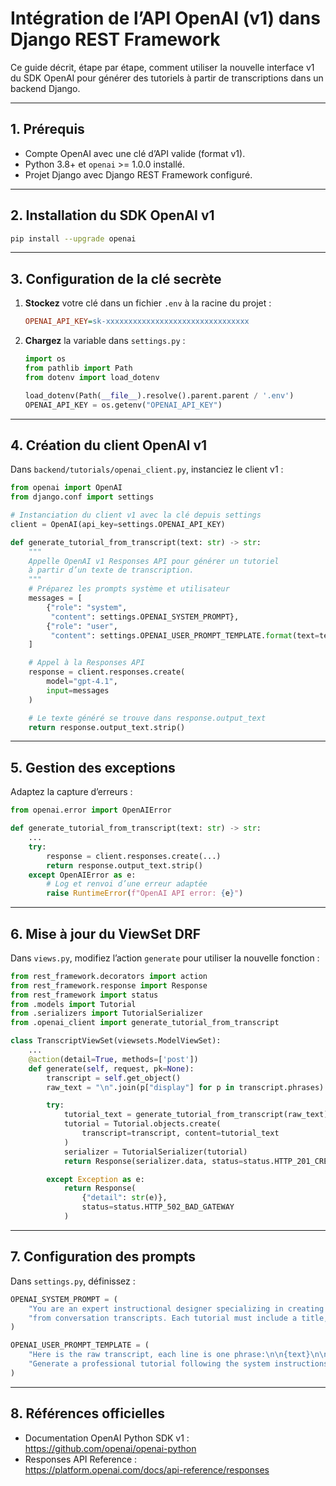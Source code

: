 # Intégration de l’API OpenAI (v1) dans Django REST Framework

Ce guide décrit, étape par étape, comment utiliser la nouvelle interface v1 du SDK OpenAI pour générer des tutoriels à partir de transcriptions dans un backend Django.

---

## 1. Prérequis

- Compte OpenAI avec une clé d’API valide (format v1).
- Python 3.8+ et `openai` >= 1.0.0 installé.
- Projet Django avec Django REST Framework configuré.

---

## 2. Installation du SDK OpenAI v1

```bash
pip install --upgrade openai
```

---

## 3. Configuration de la clé secrète

1. **Stockez** votre clé dans un fichier `.env` à la racine du projet :

   ```ini
   OPENAI_API_KEY=sk-xxxxxxxxxxxxxxxxxxxxxxxxxxxxxxxx
   ```

2. **Chargez** la variable dans `settings.py` :

   ```python
   import os
   from pathlib import Path
   from dotenv import load_dotenv

   load_dotenv(Path(__file__).resolve().parent.parent / '.env')
   OPENAI_API_KEY = os.getenv("OPENAI_API_KEY")
   ```

---

## 4. Création du client OpenAI v1

Dans `backend/tutorials/openai_client.py`, instanciez le client v1 :

```python
from openai import OpenAI
from django.conf import settings

# Instanciation du client v1 avec la clé depuis settings
client = OpenAI(api_key=settings.OPENAI_API_KEY)

def generate_tutorial_from_transcript(text: str) -> str:
    """
    Appelle OpenAI v1 Responses API pour générer un tutoriel
    à partir d’un texte de transcription.
    """
    # Préparez les prompts système et utilisateur
    messages = [
        {"role": "system",
         "content": settings.OPENAI_SYSTEM_PROMPT},
        {"role": "user",
         "content": settings.OPENAI_USER_PROMPT_TEMPLATE.format(text=text)},
    ]

    # Appel à la Responses API
    response = client.responses.create(
        model="gpt-4.1",
        input=messages
    )

    # Le texte généré se trouve dans response.output_text
    return response.output_text.strip()
```

---

## 5. Gestion des exceptions

Adaptez la capture d’erreurs :

```python
from openai.error import OpenAIError

def generate_tutorial_from_transcript(text: str) -> str:
    ...
    try:
        response = client.responses.create(...)
        return response.output_text.strip()
    except OpenAIError as e:
        # Log et renvoi d’une erreur adaptée
        raise RuntimeError(f"OpenAI API error: {e}")
```

---

## 6. Mise à jour du ViewSet DRF

Dans `views.py`, modifiez l’action `generate` pour utiliser la nouvelle fonction :

```python
from rest_framework.decorators import action
from rest_framework.response import Response
from rest_framework import status
from .models import Tutorial
from .serializers import TutorialSerializer
from .openai_client import generate_tutorial_from_transcript

class TranscriptViewSet(viewsets.ModelViewSet):
    ...
    @action(detail=True, methods=['post'])
    def generate(self, request, pk=None):
        transcript = self.get_object()
        raw_text = "\n".join(p["display"] for p in transcript.phrases)

        try:
            tutorial_text = generate_tutorial_from_transcript(raw_text)
            tutorial = Tutorial.objects.create(
                transcript=transcript, content=tutorial_text
            )
            serializer = TutorialSerializer(tutorial)
            return Response(serializer.data, status=status.HTTP_201_CREATED)

        except Exception as e:
            return Response(
                {"detail": str(e)},
                status=status.HTTP_502_BAD_GATEWAY
            )
```

---

## 7. Configuration des prompts

Dans `settings.py`, définissez :

```python
OPENAI_SYSTEM_PROMPT = (
    "You are an expert instructional designer specializing in creating professional, concise tutorials "
    "from conversation transcripts. Each tutorial must include a title, introduction, numbered steps, examples, and a summary."
)

OPENAI_USER_PROMPT_TEMPLATE = (
    "Here is the raw transcript, each line is one phrase:\n\n{text}\n\n"
    "Generate a professional tutorial following the system instructions. Do not include emojis."
)
```

---

## 8. Références officielles

- Documentation OpenAI Python SDK v1 :  
  https://github.com/openai/openai-python  
- Responses API Reference :  
  https://platform.openai.com/docs/api-reference/responses  
